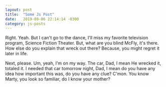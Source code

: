 ```yaml
---
layout: post
title:  "Some Js Post"
date:   2019-09-06 22:14:14 -0300
category: js-posts
---
```

Right. Yeah. But I can't go to the dance, I'll miss my favorite television program, Science Fiction Theater. But, what are you blind McFly, it's there. How else do you explain that wreck out there? Because, you might regret it later in life.

Next, please. Um, yeah, I'm on my way. The car, Dad, I mean He wrecked it, totaled it. I needed that car tomorrow night, Dad, I mean do you have any idea how important this was, do you have any clue? C'mon. You know Marty, you look so familiar, do I know your mother?

